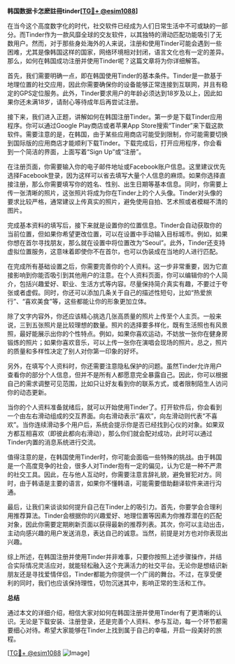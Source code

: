 **韩国数据卡怎麽註冊tinder[[TG💪+ @esim1088](https://t.me/s/esim1088)]**

在当今这个高度数字化的时代，社交软件已经成为人们日常生活中不可或缺的一部分。而Tinder作为一款风靡全球的交友软件，以其独特的滑动匹配功能吸引了无数用户。然而，对于那些身处海外的人来说，注册和使用Tinder可能会遇到一些困难，尤其是像韩国这样的国家，网络环境相对封闭，语言文化也有一定的差异。那么，如何在韩国成功注册并使用Tinder呢？这篇文章将为你详细解答。

首先，我们需要明确一点，即在韩国使用Tinder的基本条件。Tinder是一款基于地理位置的社交应用，因此你需要确保你的设备能够正常连接到互联网，并且有稳定的GPS定位服务。此外，Tinder要求用户的年龄必须达到18岁及以上，因此如果你还未满18岁，请耐心等待成年后再尝试注册。

接下来，我们进入正题，讲解如何在韩国注册Tinder。第一步是下载Tinder应用程序。你可以通过Google Play商店或者苹果App Store搜索“Tinder”来下载这款软件。需要注意的是，在韩国，由于某些应用商店可能受到限制，你可能需要切换到国际版的应用商店才能顺利下载Tinder。下载完成后，打开应用程序，你会看到一个简洁的界面，上面写着“Sign Up”或“注册”。

在注册页面，你需要输入你的电子邮件地址或Facebook账户信息。这里建议优先选择Facebook登录，因为这样可以省去填写大量个人信息的麻烦。如果你选择直接注册，那么你需要填写你的姓名、性别、出生日期等基本信息。同时，你需要上传一张清晰的照片，这张照片将成为你在Tinder上的个人头像。Tinder对头像的要求比较严格，通常建议上传真实的照片，避免使用自拍、艺术照或者模糊不清的图片。

完成基本资料的填写后，接下来就是设置你的位置信息。Tinder会自动获取你的当前位置，但如果你希望更改位置，可以在设置中手动输入目标城市。例如，如果你想在首尔寻找朋友，那么就在设置中将位置改为“Seoul”。此外，Tinder还支持虚拟位置服务，这意味着即使你不在首尔，也可以伪装成在当地的人进行匹配。

在完成所有基础设置之后，你需要完善你的个人资料。这一步非常重要，因为它直接影响到你能否吸引到其他用户的注意。在个人资料页面，你可以编辑你的个人简介，包括兴趣爱好、职业、生活方式等内容。尽量保持简介真实有趣，不要过于夸张或者虚假。同时，你还可以添加几条关于自己的描述性短句，比如“热爱旅行”、“喜欢美食”等，这些都能让你的形象更加立体。

除了文字内容外，你还应该精心挑选几张高质量的照片上传至个人主页。一般来说，三到五张照片是比较理想的数量。照片的选择要多样化，既有生活照也有风景照，最好能展示出你的个性特点。例如，如果你喜欢运动，不妨放一张你在健身房锻炼的照片；如果你喜欢音乐，可以上传一张你在演唱会现场的照片。总之，照片的质量和多样性决定了别人对你第一印象的好坏。

另外，在填写个人资料时，你还需要注意隐私保护的问题。虽然Tinder允许用户查看你的部分个人信息，但并不是所有人都愿意完全暴露自己。因此，你可以根据自己的需求调整可见范围，比如只让好友看到你的联系方式，或者限制陌生人访问你的动态更新。

当你的个人资料准备就绪后，就可以开始使用Tinder了。打开软件后，你会看到一个由左右滑动组成的交互界面。向右滑动表示“喜欢”，向左滑动则代表“不喜欢”。当你连续滑动多个用户后，系统会提示你是否已经找到心仪的对象。如果双方都互相喜欢（即彼此都向右滑动），那么你们就会配对成功，此时可以通过Tinder内置的消息系统进行交流。

值得注意的是，在韩国使用Tinder时，你可能会面临一些特殊的挑战。由于韩国是一个高度竞争的社会，很多人对Tinder抱有一定的偏见，认为它是一种不严肃的社交工具。因此，在与他人互动时，你需要注意言辞礼貌，避免冒犯对方。同时，由于韩语是主要的语言，如果你不懂韩语，可能需要借助翻译软件来进行沟通。

最后，让我们来谈谈如何提升自己在Tinder上的吸引力。首先，你要学会合理利用推荐算法。Tinder会根据你的兴趣爱好、地理位置等因素为你推荐潜在的匹配对象，因此你需要定期刷新页面以获得最新的推荐列表。其次，你可以主动出击，主动向感兴趣的用户发送消息，表达自己的诚意。当然，前提是对方也对你表现出兴趣。

综上所述，在韩国注册并使用Tinder并非难事，只要你按照上述步骤操作，并结合实际情况灵活应对，就能轻松融入这个充满活力的社交平台。无论你是想结识新朋友还是寻找爱情伴侣，Tinder都能为你提供一个广阔的舞台。不过，在享受便利的同时，我们也应该保持理性，切勿沉迷其中，影响正常的生活和工作。

**总结**

通过本文的详细介绍，相信大家对如何在韩国注册并使用Tinder有了更清晰的认识。无论是下载安装、注册登录，还是完善个人资料、参与互动，每一个环节都需要细心对待。希望大家能够在Tinder上找到属于自己的幸福，开启一段美好的旅程。

[[TG💪+ @esim1088](https://t.me/s/esim1088) ![Image](https://i.postimg.cc/4NQfJmqS/Snipaste-2025-05-13-00-14-12.png)]